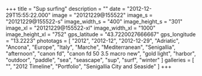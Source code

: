 +++
title = "Sup surfing"
description = ""
date = "2012-12-29T15:55:22.000"
image = "20121229@155522"
image_s = "20121229@155522-s"
image_width_s = "400"
image_height_s = "301"
image_xl = "20121229@155522-xl"
image_width_xl = "1000"
image_height_xl = "752"
gps_latitude = "43.7220027666667"
gps_longitude = "13.2223"
phototags = [ "2012", "2012-12", "2012-12-29", "Adriatic", "Ancona", "Europe", "Italy", "Marche", "Mediterranean", "Senigallia", "afternoon", "canon fd", "canon fd 50 3.5 macro new", "gold light", "harbor", "outdoor", "paddle", "sea", "seascape", "sup", "surf", "winter" ]
galleries = [ "", "2012 Timeline", "Portfolio", "Senigallia City and Seaside" ]
+++
